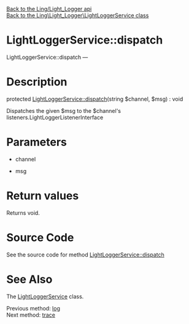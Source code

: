 [Back to the Ling/Light_Logger api](https://github.com/lingtalfi/Light_Logger/blob/master/doc/api/Ling/Light_Logger.md)<br>
[Back to the Ling\Light_Logger\LightLoggerService class](https://github.com/lingtalfi/Light_Logger/blob/master/doc/api/Ling/Light_Logger/LightLoggerService.md)


LightLoggerService::dispatch
================



LightLoggerService::dispatch — 




Description
================


protected [LightLoggerService::dispatch](https://github.com/lingtalfi/Light_Logger/blob/master/doc/api/Ling/Light_Logger/LightLoggerService/dispatch.md)(string $channel, $msg) : void




Dispatches the given $msg to the $channel's listeners.LightLoggerListenerInterface




Parameters
================


- channel

    

- msg

    


Return values
================

Returns void.








Source Code
===========
See the source code for method [LightLoggerService::dispatch](https://github.com/lingtalfi/Light_Logger/blob/master/LightLoggerService.php#L141-L167)


See Also
================

The [LightLoggerService](https://github.com/lingtalfi/Light_Logger/blob/master/doc/api/Ling/Light_Logger/LightLoggerService.md) class.

Previous method: [log](https://github.com/lingtalfi/Light_Logger/blob/master/doc/api/Ling/Light_Logger/LightLoggerService/log.md)<br>Next method: [trace](https://github.com/lingtalfi/Light_Logger/blob/master/doc/api/Ling/Light_Logger/LightLoggerService/trace.md)<br>


